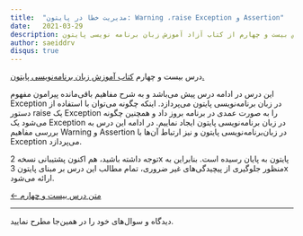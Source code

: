 ```yaml
---
title:  "مدیریت خطا در پایتون: Warning ،raise Exception و Assertion"
date:   2021-03-29
description: درس بیست و چهارم از کتاب آزاد آموزش زبان برنامه نویسی پایتون.
author: saeiddrv
disqus: true
---
```


درس بیست و چهارم [کتاب آموزش زبان برنامه‌نویسی پایتون.](http://coderz.ir/python)

این درس در ادامه درس پیش می‌باشد و به شرح مفاهیم باقی‌مانده پیرامون مفهوم Exception در زبان برنامه‌نویسی پایتون می‌پردازد. اینکه چگونه می‌توان با استفاده از دستور raise یک Exception را به صورت عمدی در برنامه بروز داد و همچنین چگونه می‌شود یک Exception در زبان برنامه‌نویسی پایتون ایجاد نماییم. در ادامه این درس به بررسی مفاهیم Warning و Assertion در زبان‌برنامه‌نویسی پایتون و نیز ارتباط آن‌ها با Exception می‌پردازد.

توجه داشته باشید، هم اکنون پشتیبانی نسخه 2x پایتون به پایان رسیده است. بنابراین به منظور جلوگیری از پیچیدگی‌های غیر ضروری، تمام مطالب این درس بر مبنای پایتون 3x ارائه می‌شود.




[← متن درس بیست و چهارم](https://python.coderz.ir/lessons/l24.html)



---

دیدگاه و سوال‌های خود را در همین‌جا مطرح نمایید.
